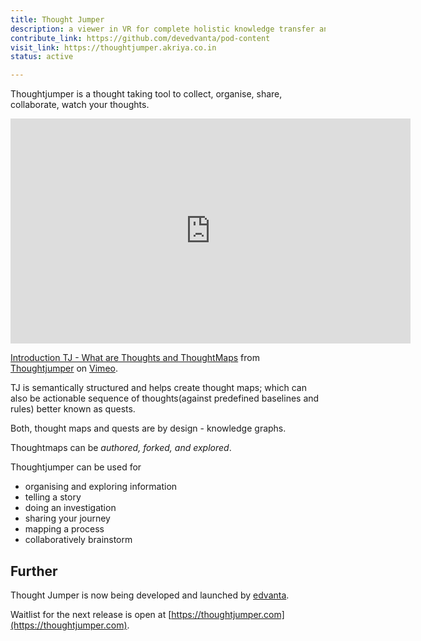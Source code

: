 ```yaml
---
title: Thought Jumper
description: a viewer in VR for complete holistic knowledge transfer and seamless content consumption
contribute_link: https://github.com/devedvanta/pod-content
visit_link: https://thoughtjumper.akriya.co.in
status: active

---
```

Thoughtjumper is a thought taking tool to collect, organise, share, collaborate, watch your thoughts.

<iframe src="https://player.vimeo.com/video/711988793?h=46a66c69f4" width="640" height="360" frameborder="0" allow="autoplay; fullscreen; picture-in-picture" allowfullscreen></iframe>
<p><a href="https://vimeo.com/711988793">Introduction TJ - What are Thoughts and ThoughtMaps</a> from <a href="https://vimeo.com/user175477148">Thoughtjumper</a> on <a href="https://vimeo.com">Vimeo</a>.</p>

TJ is semantically structured and helps create thought maps; which can also be actionable sequence of thoughts(against predefined baselines and rules) better known as quests.

Both, thought maps and quests are by design - knowledge graphs.

Thoughtmaps can be *authored, forked, and explored*.

Thoughtjumper can be used for
* organising and exploring information
* telling a story
* doing an investigation
* sharing your journey
* mapping a process
* collaboratively brainstorm


## Further
Thought Jumper is now being developed and launched by [edvanta](https://edvanta.com). 

Waitlist for the next release is open at [https://thoughtjumper.com](https://thoughtjumper.com).
